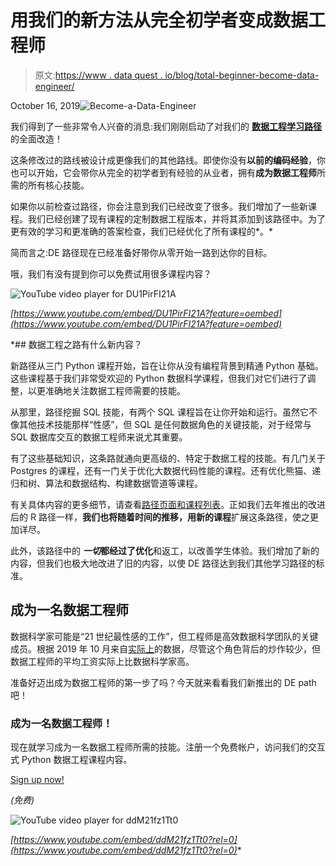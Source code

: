 # 用我们的新方法从完全初学者变成数据工程师

> 原文:[https://www . data quest . io/blog/total-beginner-become-data-engineer/](https://www.dataquest.io/blog/total-beginner-become-data-engineer/)

October 16, 2019![Become-a-Data-Engineer](../Images/08aaa2303eb033e3f57a0c3cb1f13d43.png)

我们得到了一些非常令人兴奋的消息:我们刚刚启动了对我们的 [**数据工程学习路径**](https://www.dataquest.io/path/data-engineer/) 的全面改造！

这条修改过的路线被设计成更像我们的其他路线。即使你没有**以前的编码经验**，你也可以开始，它会带你从完全的初学者到有经验的从业者，拥有**成为数据工程师**所需的所有核心技能。

如果你以前检查过路径，你会注意到我们已经改变了很多。我们增加了一些新课程。我们已经创建了现有课程的定制数据工程版本，并将其添加到该路径中。为了更有效的学习和更准确的答案检查，我们已经优化了所有课程的*。*

简而言之:DE 路径现在已经准备好带你从零开始一路到达你的目标。

哦，我们有没有提到你可以免费试用很多课程内容？

![YouTube video player for DU1PirFI21A](../Images/0ebe79f9b8295cd3ea998d4b74e08ba3.png)

*[https://www.youtube.com/embed/DU1PirFI21A?feature=oembed](https://www.youtube.com/embed/DU1PirFI21A?feature=oembed)*

 *## 数据工程之路有什么新内容？

新路径从三门 Python 课程开始，旨在让你从没有编程背景到精通 Python 基础。这些课程基于我们非常受欢迎的 Python 数据科学课程，但我们对它们进行了调整，以更准确地关注数据工程师需要的技能。

从那里，路径挖掘 SQL 技能，有两个 SQL 课程旨在让你开始和运行。虽然它不像其他技术技能那样“性感”，但 SQL 是任何数据角色的关键技能，对于经常与 SQL 数据库交互的数据工程师来说尤其重要。

有了这些基础知识，这条路就通向更高级的、特定于数据工程的技能。有几门关于 Postgres 的课程，还有一门关于优化大数据代码性能的课程。还有优化熊猫、递归和树、算法和数据结构、构建数据管道等课程。

有关具体内容的更多细节，请查看[路径页面和课程列表](https://www.dataquest.io/path/data-engineer/)。正如我们去年推出的改进后的 R 路径一样，**我们也将随着时间的推移，用新的课程**扩展这条路径，使之更加详尽。

此外，该路径中的 ***一切*都经过了优化**和返工，以改善学生体验。我们增加了新的内容，但我们也极大地改进了旧的内容，以使 DE 路径达到我们其他学习路径的标准。

## 成为一名数据工程师

数据科学家可能是“21 世纪最性感的工作”，但工程师是高效数据科学团队的关键成员。根据 2019 年 10 月来自[实际上](https://www.indeed.com/salaries/Data-Engineer-Salaries)的数据，尽管这个角色背后的炒作较少，但数据工程师的平均工资实际上比数据科学家高。

准备好迈出成为数据工程师的第一步了吗？今天就来看看我们新推出的 DE path 吧！

### 成为一名数据工程师！

现在就学习成为一名数据工程师所需的技能。注册一个免费帐户，访问我们的交互式 Python 数据工程课程内容。

[Sign up now!](https://app.dataquest.io/signup)

*(免费)*

![YouTube video player for ddM21fz1Tt0](../Images/5a85348206993fc2a430506128b76684.png)

*[https://www.youtube.com/embed/ddM21fz1Tt0?rel=0](https://www.youtube.com/embed/ddM21fz1Tt0?rel=0)**